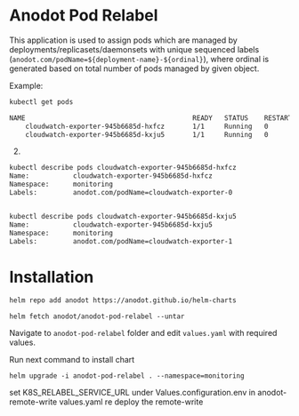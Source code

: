 # Anodot Pod Relabel

This application is used to assign pods which are managed by deployments/replicasets/daemonsets 
with unique sequenced labels (`anodot.com/podName=${deployment-name}-${ordinal}`), where ordinal is generated based on total number of pods managed by given object.

Example:
```bash
kubectl get pods

NAME                                          READY   STATUS    RESTARTS   AGE
    cloudwatch-exporter-945b6685d-hxfcz       1/1     Running   0          124d
    cloudwatch-exporter-945b6685d-kxju5       1/1     Running   0          100d
```
2.
```bash
kubectl describe pods cloudwatch-exporter-945b6685d-hxfcz
Name:           cloudwatch-exporter-945b6685d-hxfcz
Namespace:      monitoring
Labels:         anodot.com/podName=cloudwatch-exporter-0


kubectl describe pods cloudwatch-exporter-945b6685d-kxju5
Name:           cloudwatch-exporter-945b6685d-kxju5
Namespace:      monitoring
Labels:         anodot.com/podName=cloudwatch-exporter-1
```

# Installation
```bash
helm repo add anodot https://anodot.github.io/helm-charts
```

```shell script
helm fetch anodot/anodot-pod-relabel --untar
```

Navigate to `anodot-pod-relabel` folder and edit `values.yaml` with required values.

Run next command to install chart
```shell script
helm upgrade -i anodot-pod-relabel . --namespace=monitoring
```

set K8S_RELABEL_SERVICE_URL under Values.configuration.env in anodot-remote-write values.yaml re deploy the remote-write

